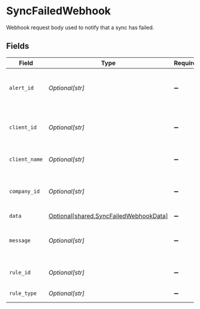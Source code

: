 # SyncFailedWebhook

Webhook request body used to notify that a sync has failed.


## Fields

| Field                                                                                      | Type                                                                                       | Required                                                                                   | Description                                                                                | Example                                                                                    |
| ------------------------------------------------------------------------------------------ | ------------------------------------------------------------------------------------------ | ------------------------------------------------------------------------------------------ | ------------------------------------------------------------------------------------------ | ------------------------------------------------------------------------------------------ |
| `alert_id`                                                                                 | *Optional[str]*                                                                            | :heavy_minus_sign:                                                                         | Unique identifier of the webhook event.                                                    |                                                                                            |
| `client_id`                                                                                | *Optional[str]*                                                                            | :heavy_minus_sign:                                                                         | Unique identifier for your client in Codat.                                                |                                                                                            |
| `client_name`                                                                              | *Optional[str]*                                                                            | :heavy_minus_sign:                                                                         | Name of your client in Codat.                                                              |                                                                                            |
| `company_id`                                                                               | *Optional[str]*                                                                            | :heavy_minus_sign:                                                                         | Unique identifier for your SMB in Codat.                                                   | 8a210b68-6988-11ed-a1eb-0242ac120002                                                       |
| `data`                                                                                     | [Optional[shared.SyncFailedWebhookData]](undefined/models/shared/syncfailedwebhookdata.md) | :heavy_minus_sign:                                                                         | N/A                                                                                        |                                                                                            |
| `message`                                                                                  | *Optional[str]*                                                                            | :heavy_minus_sign:                                                                         | A human readable message about the webhook.                                                |                                                                                            |
| `rule_id`                                                                                  | *Optional[str]*                                                                            | :heavy_minus_sign:                                                                         | Unique identifier for the rule.                                                            |                                                                                            |
| `rule_type`                                                                                | *Optional[str]*                                                                            | :heavy_minus_sign:                                                                         | The type of rule.                                                                          |                                                                                            |